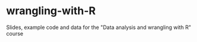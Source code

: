 # wrangling-with-R
Slides, example code and data for the "Data analysis and wrangling with R" course
